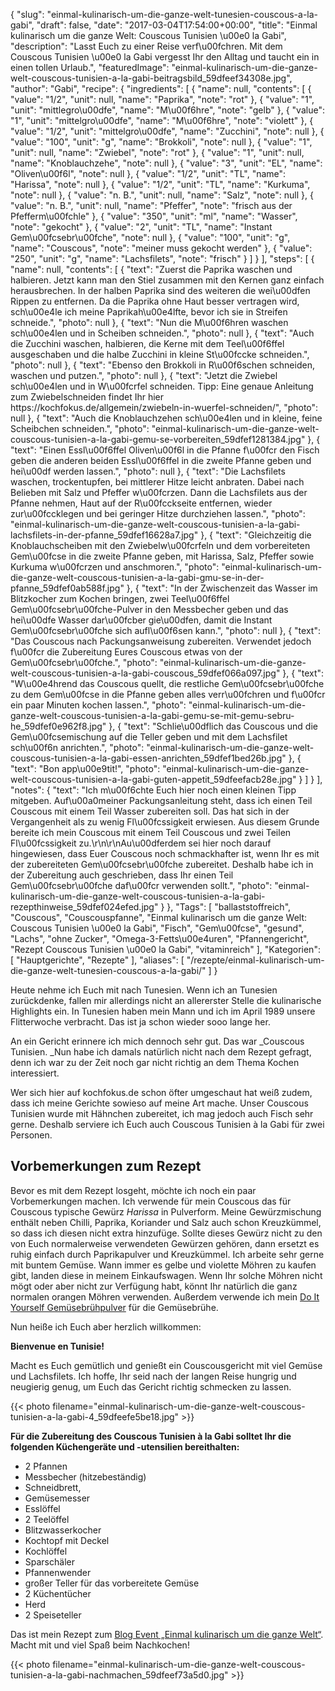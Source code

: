 {
    "slug": "einmal-kulinarisch-um-die-ganze-welt-tunesien-couscous-a-la-gabi",
    "draft": false,
    "date": "2017-03-04T17:54:00+00:00",
    "title": "Einmal kulinarisch um die ganze Welt: Couscous Tunisien \u00e0 la Gabi",
    "description": "Lasst Euch zu einer Reise verf\u00fchren. Mit dem Couscous Tunisien \u00e0 la Gabi vergesst Ihr den Alltag und taucht ein in einen tollen Urlaub.",
    "featuredImage": "einmal-kulinarisch-um-die-ganze-welt-couscous-tunisien-a-la-gabi-beitragsbild_59dfeef34308e.jpg",
    "author": "Gabi",
    "recipe": {
        "ingredients": [
            {
                "name": null,
                "contents": [
                    {
                        "value": "1\/2",
                        "unit": null,
                        "name": "Paprika",
                        "note": "rot"
                    },
                    {
                        "value": "1",
                        "unit": "mittlegro\u00dfe",
                        "name": "M\u00f6hre",
                        "note": "gelb"
                    },
                    {
                        "value": "1",
                        "unit": "mittelgro\u00dfe",
                        "name": "M\u00f6hre",
                        "note": "violett"
                    },
                    {
                        "value": "1\/2",
                        "unit": "mittelgro\u00dfe",
                        "name": "Zucchini",
                        "note": null
                    },
                    {
                        "value": "100",
                        "unit": "g",
                        "name": "Brokkoli",
                        "note": null
                    },
                    {
                        "value": "1",
                        "unit": null,
                        "name": "Zwiebel",
                        "note": "rot"
                    },
                    {
                        "value": "1",
                        "unit": null,
                        "name": "Knoblauchzehe",
                        "note": null
                    },
                    {
                        "value": "3",
                        "unit": "EL",
                        "name": "Oliven\u00f6l",
                        "note": null
                    },
                    {
                        "value": "1\/2",
                        "unit": "TL",
                        "name": "Harissa",
                        "note": null
                    },
                    {
                        "value": "1\/2",
                        "unit": "TL",
                        "name": "Kurkuma",
                        "note": null
                    },
                    {
                        "value": "n. B.",
                        "unit": null,
                        "name": "Salz",
                        "note": null
                    },
                    {
                        "value": "n. B.",
                        "unit": null,
                        "name": "Pfeffer",
                        "note": "frisch aus der Pfefferm\u00fchle"
                    },
                    {
                        "value": "350",
                        "unit": "ml",
                        "name": "Wasser",
                        "note": "gekocht"
                    },
                    {
                        "value": "2",
                        "unit": "TL",
                        "name": "Instant Gem\u00fcsebr\u00fche",
                        "note": null
                    },
                    {
                        "value": "100",
                        "unit": "g",
                        "name": "Couscous",
                        "note": "meiner muss gekocht werden"
                    },
                    {
                        "value": "250",
                        "unit": "g",
                        "name": "Lachsfilets",
                        "note": "frisch"
                    }
                ]
            }
        ],
        "steps": [
            {
                "name": null,
                "contents": [
                    {
                        "text": "Zuerst die Paprika waschen und halbieren. Jetzt kann man den Stiel zusammen mit den Kernen ganz einfach herausbrechen. In der halben Paprika sind des weiteren die wei\u00dfen Rippen zu entfernen. Da die Paprika ohne Haut besser vertragen wird, sch\u00e4le ich meine Paprikah\u00e4lfte, bevor ich sie in Streifen schneide.",
                        "photo": null
                    },
                    {
                        "text": "Nun die M\u00f6hren waschen sch\u00e4len und in Scheiben schneiden.",
                        "photo": null
                    },
                    {
                        "text": "Auch die Zucchini waschen, halbieren, die Kerne mit dem Teel\u00f6ffel ausgeschaben und die halbe Zucchini in kleine St\u00fccke schneiden.",
                        "photo": null
                    },
                    {
                        "text": "Ebenso den Brokkoli in R\u00f6schen schneiden, waschen und putzen.",
                        "photo": null
                    },
                    {
                        "text": "Jetzt die Zwiebel sch\u00e4len und in W\u00fcrfel schneiden. Tipp: Eine genaue Anleitung zum Zwiebelschneiden findet Ihr hier https:\/\/kochfokus.de\/allgemein\/zwiebeln-in-wuerfel-schneiden\/",
                        "photo": null
                    },
                    {
                        "text": "Auch die Knoblauchzehen sch\u00e4len und in kleine, feine Scheibchen schneiden.",
                        "photo": "einmal-kulinarisch-um-die-ganze-welt-couscous-tunisien-a-la-gabi-gemu-se-vorbereiten_59dfef1281384.jpg"
                    },
                    {
                        "text": "Einen Essl\u00f6ffel Oliven\u00f6l in die Pfanne f\u00fcr den Fisch geben die anderen beiden Essl\u00f6ffel in die zweite Pfanne geben und hei\u00df werden lassen.",
                        "photo": null
                    },
                    {
                        "text": "Die Lachsfilets waschen, trockentupfen, bei mittlerer Hitze leicht anbraten. Dabei nach Belieben mit Salz und Pfeffer w\u00fcrzen. Dann die Lachsfilets aus der Pfanne nehmen, Haut auf der R\u00fcckseite entfernen, wieder zur\u00fccklegen und bei geringer Hitze durchziehen lassen.",
                        "photo": "einmal-kulinarisch-um-die-ganze-welt-couscous-tunisien-a-la-gabi-lachsfilets-in-der-pfanne_59dfef16628a7.jpg"
                    },
                    {
                        "text": "Gleichzeitig die Knoblauchscheiben mit den Zwiebelw\u00fcrfeln und dem vorbereiteten Gem\u00fcse in die zweite Pfanne geben, mit Harissa, Salz, Pfeffer sowie Kurkuma w\u00fcrzen und anschmoren.",
                        "photo": "einmal-kulinarisch-um-die-ganze-welt-couscous-tunisien-a-la-gabi-gmu-se-in-der-pfanne_59dfef0ab588f.jpg"
                    },
                    {
                        "text": "In der Zwischenzeit das Wasser im Blitzkocher zum Kochen bringen, zwei Teel\u00f6ffel Gem\u00fcsebr\u00fche-Pulver in den Messbecher geben und das hei\u00dfe Wasser dar\u00fcber gie\u00dfen, damit die Instant Gem\u00fcsebr\u00fche sich aufl\u00f6sen kann.",
                        "photo": null
                    },
                    {
                        "text": "Das Couscous nach Packungsanweisung zubereiten. Verwendet jedoch f\u00fcr die Zubereitung Eures Couscous etwas von der Gem\u00fcsebr\u00fche.",
                        "photo": "einmal-kulinarisch-um-die-ganze-welt-couscous-tunisien-a-la-gabi-couscous_59dfef066a097.jpg"
                    },
                    {
                        "text": "W\u00e4hrend das Couscous quellt, die restliche Gem\u00fcsebr\u00fche zu dem Gem\u00fcse in die Pfanne geben alles verr\u00fchren und f\u00fcr ein paar Minuten kochen lassen.",
                        "photo": "einmal-kulinarisch-um-die-ganze-welt-couscous-tunisien-a-la-gabi-gemu-se-mit-gemu-sebru-he_59dfef0e962f8.jpg"
                    },
                    {
                        "text": "Schlie\u00dflich das Couscous und die Gem\u00fcsemischung auf die Teller geben und mit dem Lachsfilet sch\u00f6n anrichten.",
                        "photo": "einmal-kulinarisch-um-die-ganze-welt-couscous-tunisien-a-la-gabi-essen-anrichten_59dfef1bed26b.jpg"
                    },
                    {
                        "text": "Bon app\u00e9tit!",
                        "photo": "einmal-kulinarisch-um-die-ganze-welt-couscous-tunisien-a-la-gabi-guten-appetit_59dfeefacb28e.jpg"
                    }
                ]
            }
        ],
        "notes": {
            "text": "Ich m\u00f6chte Euch hier noch einen kleinen Tipp mitgeben. Auf\u00a0meiner Packungsanleitung steht, dass ich einen Teil Couscous mit einem Teil Wasser zubereiten soll. Das hat sich in der Vergangenheit als zu wenig Fl\u00fcssigkeit erwiesen. Aus diesem Grunde bereite ich mein Couscous mit einem Teil Couscous und zwei Teilen Fl\u00fcssigkeit zu.\r\n\r\nAu\u00dferdem sei hier noch darauf hingewiesen, dass Euer Couscous noch schmackhafter ist, wenn Ihr es mit der zubereiteten Gem\u00fcsebr\u00fche zubereitet. Deshalb habe ich in der Zubereitung auch geschrieben, dass Ihr einen Teil Gem\u00fcsebr\u00fche daf\u00fcr verwenden sollt.",
            "photo": "einmal-kulinarisch-um-die-ganze-welt-couscous-tunisien-a-la-gabi-rezepthinweise_59dfef024efed.jpg"
        }
    },
    "Tags": [
        "ballaststoffreich",
        "Couscous",
        "Couscouspfanne",
        "Einmal kulinarisch um die ganze Welt: Couscous Tunisien \u00e0 la Gabi",
        "Fisch",
        "Gem\u00fcse",
        "gesund",
        "Lachs",
        "ohne Zucker",
        "Omega-3-Fetts\u00e4uren",
        "Pfannengericht",
        "Rezept Couscous Tunisien \u00e0 la Gabi",
        "vitaminreich"
    ],
    "Kategorien": [
        "Hauptgerichte",
        "Rezepte"
    ],
    "aliases": [
        "\/rezepte\/einmal-kulinarisch-um-die-ganze-welt-tunesien-couscous-a-la-gabi\/"
    ]
}

Heute nehme ich Euch mit nach Tunesien. Wenn ich an Tunesien zurückdenke, fallen mir allerdings nicht an allererster Stelle die kulinarische Highlights ein. In Tunesien haben mein Mann und ich im April 1989 unsere Flitterwoche verbracht. Das ist ja schon wieder sooo lange her.

An ein Gericht erinnere ich mich dennoch sehr gut. Das war _Couscous Tunisien. _Nun habe ich damals natürlich nicht nach dem Rezept gefragt, denn ich war zu der Zeit noch gar nicht richtig an dem Thema Kochen interessiert.

Wer sich hier auf kochfokus.de schon öfter umgeschaut hat weiß zudem, dass ich meine Gerichte sowieso auf meine Art mache. Unser Couscous Tunisien wurde mit Hähnchen zubereitet, ich mag jedoch auch Fisch sehr gerne. Deshalb serviere ich Euch auch Couscous Tunisien à la Gabi für zwei Personen.

## Vorbemerkungen zum Rezept

Bevor es mit dem Rezept losgeht, möchte ich noch ein paar Vorbemerkungen machen. Ich verwende für mein Couscous das für Couscous typische Gewürz _Harissa_ in Pulverform. Meine Gewürzmischung enthält neben Chilli, Paprika, Koriander und Salz auch schon Kreuzkümmel, so dass ich diesen nicht extra hinzufüge. Sollte dieses Gewürz nicht zu den von Euch normalerweise verwendeten Gewürzen gehören, dann ersetzt es ruhig einfach durch Paprikapulver und Kreuzkümmel. Ich arbeite sehr gerne mit buntem Gemüse. Wann immer es gelbe und violette Möhren zu kaufen gibt, landen diese in meinem Einkaufswagen. Wenn Ihr solche Möhren nicht mögt oder aber nicht zur Verfügung habt, könnt Ihr natürlich die ganz normalen orangen Möhren verwenden. Außerdem verwende ich mein [Do It Yourself Gemüsebrühpulver][1] für die Gemüsebrühe.

Nun heiße ich Euch aber herzlich willkommen:

**Bienvenue en Tunisie!**

Macht es Euch gemütlich und genießt ein Couscousgericht mit viel Gemüse und Lachsfilets. Ich hoffe, Ihr seid nach der langen Reise hungrig und neugierig genug, um Euch das Gericht richtig schmecken zu lassen.

{{< photo filename="einmal-kulinarisch-um-die-ganze-welt-couscous-tunisien-a-la-gabi-4_59dfeefe5be18.jpg" >}}

**Für die Zubereitung des Couscous Tunisien à la Gabi solltet Ihr die folgenden Küchengeräte und -utensilien bereithalten:**

 * 2 Pfannen
 * Messbecher (hitzebeständig)
 * Schneidbrett,
 * Gemüsemesser
 * Esslöffel
 * 2 Teelöffel
 * Blitzwasserkocher
 * Kochtopf mit Deckel
 * Kochlöffel
 * Sparschäler
 * Pfannenwender
 * großer Teller für das vorbereitete Gemüse
 * 2 Küchentücher
 * Herd
 * 2 Speiseteller

Das ist mein Rezept zum [Blog Event &#8222;Einmal kulinarisch um die ganze Welt&#8220;][2]. Macht mit und viel Spaß beim Nachkochen!

{{< photo filename="einmal-kulinarisch-um-die-ganze-welt-couscous-tunisien-a-la-gabi-nachmachen_59dfeef73a5d0.jpg" >}}

 [1]: https://kochfokus.de/rezepte/do-it-yourself-gemuesebruehepulver/
 [2]: https://kochfokus.de/allgemein/blog-event-einmal-kulinarisch-um-die-ganze-welt/